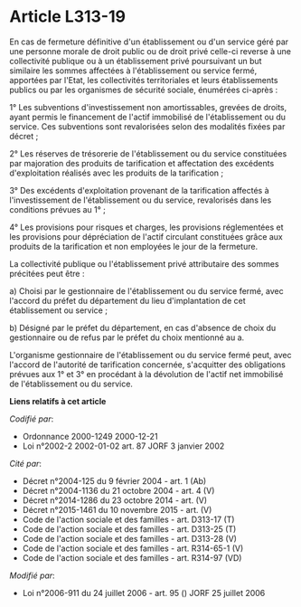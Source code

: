 # Article L313-19

En cas de fermeture définitive d'un établissement ou d'un service géré par une personne morale de droit public ou de droit
privé celle-ci reverse à une collectivité publique ou à un établissement privé poursuivant un but similaire les sommes
affectées à l'établissement ou service fermé, apportées par l'Etat, les collectivités territoriales et leurs établissements
publics ou par les organismes de sécurité sociale, énumérées ci-après :

1° Les subventions d'investissement non amortissables, grevées de droits, ayant permis le financement de l'actif immobilisé
de l'établissement ou du service. Ces subventions sont revalorisées selon des modalités fixées par décret ;

2° Les réserves de trésorerie de l'établissement ou du service constituées par majoration des produits de tarification et
affectation des excédents d'exploitation réalisés avec les produits de la tarification ;

3° Des excédents d'exploitation provenant de la tarification affectés à l'investissement de l'établissement ou du service,
revalorisés dans les conditions prévues au 1° ;

4° Les provisions pour risques et charges, les provisions réglementées et les provisions pour dépréciation de l'actif
circulant constituées grâce aux produits de la tarification et non employées le jour de la fermeture.

La collectivité publique ou l'établissement privé attributaire des sommes précitées peut être :

a) Choisi par le gestionnaire de l'établissement ou du service fermé, avec l'accord du préfet du département du lieu
d'implantation de cet établissement ou service ;

b) Désigné par le préfet du département, en cas d'absence de choix du gestionnaire ou de refus par le préfet du choix
mentionné au a.

L'organisme gestionnaire de l'établissement ou du service fermé peut, avec l'accord de l'autorité de tarification concernée,
s'acquitter des obligations prévues aux 1° et 3° en procédant à la dévolution de l'actif net immobilisé de l'établissement ou
du service.

**Liens relatifs à cet article**

_Codifié par_:

  - Ordonnance 2000-1249 2000-12-21
  - Loi n°2002-2 2002-01-02 art. 87 JORF 3 janvier 2002

_Cité par_:

  - Décret n°2004-125 du 9 février 2004 - art. 1 (Ab)
  - Décret n°2004-1136 du 21 octobre 2004 - art. 4 (V)
  - Décret n°2014-1286 du 23 octobre 2014 - art. (V)
  - Décret n°2015-1461 du 10 novembre 2015 - art. (V)
  - Code de l'action sociale et des familles - art. D313-17 (T)
  - Code de l'action sociale et des familles - art. D313-25 (T)
  - Code de l'action sociale et des familles - art. D313-28 (V)
  - Code de l'action sociale et des familles - art. R314-65-1 (V)
  - Code de l'action sociale et des familles - art. R314-97 (VD)

_Modifié par_:

  - Loi n°2006-911 du 24 juillet 2006 - art. 95 () JORF 25 juillet 2006
